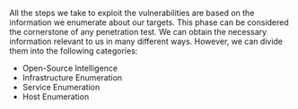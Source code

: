 All the steps we take to exploit the vulnerabilities are based on the information we enumerate about our targets. This phase can be considered the cornerstone of any penetration test. We can obtain the necessary information relevant to us in many different ways. However, we can divide them into the following categories:

-   Open-Source Intelligence
-   Infrastructure Enumeration
-   Service Enumeration
-   Host Enumeration